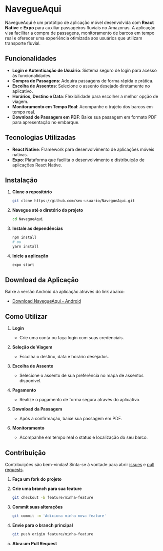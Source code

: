 # NavegueAqui

NavegueAqui é um protótipo de aplicação móvel desenvolvida com **React Native** e **Expo** para auxiliar passageiros fluviais no Amazonas. A aplicação visa facilitar a compra de passagens, monitoramento de barcos em tempo real e oferecer uma experiência otimizada aos usuários que utilizam transporte fluvial.

## Funcionalidades

- **Login e Autenticação de Usuário**: Sistema seguro de login para acesso às funcionalidades.
- **Compra de Passagens**: Adquira passagens de forma rápida e prática.
- **Escolha de Assentos**: Selecione o assento desejado diretamente no aplicativo.
- **Horários, Destino e Data**: Flexibilidade para escolher a melhor opção de viagem.
- **Monitoramento em Tempo Real**: Acompanhe o trajeto dos barcos em tempo real.
- **Download de Passagem em PDF**: Baixe sua passagem em formato PDF para apresentação no embarque.

## Tecnologias Utilizadas

- **React Native**: Framework para desenvolvimento de aplicações móveis nativas.
- **Expo**: Plataforma que facilita o desenvolvimento e distribuição de aplicações React Native.

## Instalação

1. **Clone o repositório**

   ```bash
   git clone https://github.com/seu-usuario/NavegueAqui.git
   ```

2. **Navegue até o diretório do projeto**

   ```bash
   cd NavegueAqui
   ```

3. **Instale as dependências**

   ```bash
   npm install
   # ou
   yarn install
   ```

4. **Inicie a aplicação**

   ```bash
   expo start
   ```

## Download da Aplicação

Baixe a versão Android da aplicação através do link abaixo:

- [Download NavegueAqui - Android](https://expo.dev/accounts/leosilva404/projects/NavegueAqui/builds/c7840441-c2c1-4bd1-8928-7cef929e5541)

## Como Utilizar

1. **Login**

   - Crie uma conta ou faça login com suas credenciais.

2. **Seleção de Viagem**

   - Escolha o destino, data e horário desejados.

3. **Escolha de Assento**

   - Selecione o assento de sua preferência no mapa de assentos disponível.

4. **Pagamento**

   - Realize o pagamento de forma segura através do aplicativo.

5. **Download da Passagem**

   - Após a confirmação, baixe sua passagem em PDF.

6. **Monitoramento**

   - Acompanhe em tempo real o status e localização do seu barco.

## Contribuição

Contribuições são bem-vindas! Sinta-se à vontade para abrir [issues](https://github.com/seu-usuario/NavegueAqui/issues) e [pull requests](https://github.com/seu-usuario/NavegueAqui/pulls).

1. **Faça um fork do projeto**

2. **Crie uma branch para sua feature**

   ```bash
   git checkout -b feature/minha-feature
   ```

3. **Commit suas alterações**

   ```bash
   git commit -m 'Adiciona minha nova feature'
   ```

4. **Envie para o branch principal**

   ```bash
   git push origin feature/minha-feature
   ```

5. **Abra um Pull Request**
